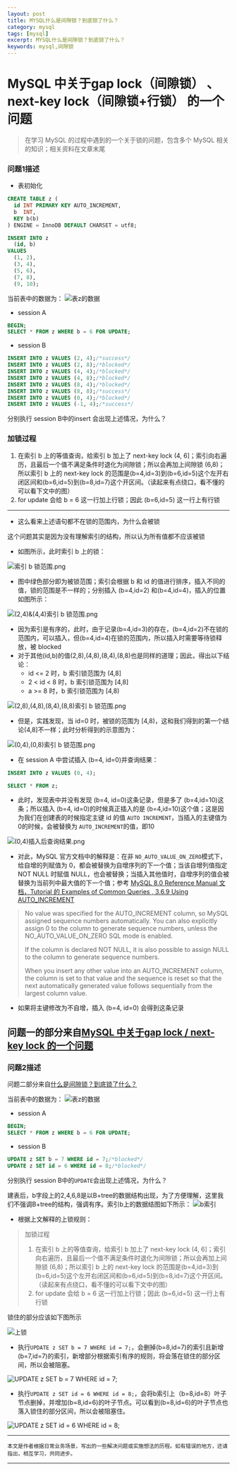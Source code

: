 ```yaml
---
layout: post
title: MYSQL什么是间隙锁？到底锁了什么？
category: mysql
tags: [mysql]
excerpt: MYSQL什么是间隙锁？到底锁了什么？
keywords: mysql,间隙锁
---
```



# MySQL 中关于gap lock（间隙锁） 、 next-key lock（间隙锁+行锁） 的一个问题

> 在学习 MySQL 的过程中遇到的一个关于锁的问题，包含多个 MySQL 相关的知识；相关资料在文章末尾

### 问题1描述

- 表初始化

```sql
CREATE TABLE z (
  id INT PRIMARY KEY AUTO_INCREMENT,
  b  INT,
  KEY b(b)
) ENGINE = InnoDB DEFAULT CHARSET = utf8;

INSERT INTO z 
  (id, b)
VALUES 
  (1, 2),
  (3, 4),
  (5, 6),
  (7, 8),
  (9, 10);
```

当前表中的数据为：
![表z的数据](https://upload-images.jianshu.io/upload_images/2710833-3df15224844d9e8f.png?imageMogr2/auto-orient/strip%7CimageView2/2/w/1240)

- session A

```sql
BEGIN;
SELECT * FROM z WHERE b = 6 FOR UPDATE;
```

- session B

```sql
INSERT INTO z VALUES (2, 4);/*success*/
INSERT INTO z VALUES (2, 8);/*blocked*/
INSERT INTO z VALUES (4, 4);/*blocked*/
INSERT INTO z VALUES (4, 8);/*blocked*/
INSERT INTO z VALUES (8, 4);/*blocked*/
INSERT INTO z VALUES (8, 8);/*success*/
INSERT INTO z VALUES (0, 4);/*blocked*/
INSERT INTO z VALUES (-1, 4);/*success*/
```

分别执行 session B中的insert 会出现上述情况，为什么？

### 加锁过程

1. 在索引 b 上的等值查询，给索引 b 加上了 next-key lock (4, 6]；索引向右遍历，且最后一个值不满足条件时退化为间隙锁；所以会再加上间隙锁 (6,8)；所以索引 b 上的 next-key lock 的范围是(b=4,id=3)到(b=6,id=5)这个左开右闭区间和(b=6,id=5)到(b=8,id=7)这个开区间。（读起来有点绕口，看不懂的可以看下文中的图）
2. for update 会给 b = 6 这一行加上行锁；因此 (b=6,id=5) 这一行上有行锁

------

- 这么看来上述语句都不在锁的范围内，为什么会被锁

这个问题其实是因为没有理解索引的结构，所以认为所有值都不应该被锁

- 如图所示，此时索引 b 上的锁：

![索引 b 锁范围.png](https://upload-images.jianshu.io/upload_images/2710833-d3b1770e3508d45c.png?imageMogr2/auto-orient/strip%7CimageView2/2/w/1240)

- 图中绿色部分即为被锁范围；索引会根据 b 和 id 的值进行排序，插入不同的值，锁的范围是不一样的；分别插入 (b=4,id=2) 和(b=4,id=4)，插入的位置如图所示：

![(2,4)&(4,4)索引 b 锁范围.png](https://upload-images.jianshu.io/upload_images/2710833-1c1087aca87a5502.png?imageMogr2/auto-orient/strip%7CimageView2/2/w/1240)

- 因为索引是有序的，此时，由于记录(b=4,id=3)的存在，(b=4,id=2)不在锁的范围内，可以插入，但(b=4,id=4)在锁的范围内，所以插入时需要等待锁释放，被 blocked
- 对于其他(id,b)的值(2,8),(4,8),(8,4),(8,8)也是同样的道理；因此，得出以下结论：
  - id <= 2 时，b 索引锁范围为 (4,8]
  - 2 < id < 8 时，b 索引锁范围为 [4,8]
  - a >= 8 时，b 索引锁范围为 [4,8)

![(2,8),(4,8),(8,4),(8,8)索引 b 锁范围.png](https://upload-images.jianshu.io/upload_images/2710833-56ab0538dc80aef3.png?imageMogr2/auto-orient/strip%7CimageView2/2/w/1240)

- 但是，实践发现，当 id=0 时，被锁的范围为 [4,8)，这和我们得到的第一个结论(4,8]不一样；此时分析得到的示意图为：

![(0,4),(0,8)索引 b 锁范围.png](https://upload-images.jianshu.io/upload_images/2710833-d225862d4b136812.png?imageMogr2/auto-orient/strip%7CimageView2/2/w/1240)

- 在 session A 中尝试插入 (b=4, id=0)并查询结果：

```sql
INSERT INTO z VALUES (0, 4);

SELECT * FROM z;
```

- 此时，发现表中并没有发现 (b=4, id=0)这条记录，但是多了 (b=4,id=10)这条；所以插入 (b=4, id=0)的时候真正插入的是 (b=4,id=10)这个值；这是因为我们在创建表的时候指定主键 id 的值 `AUTO INCREMENT`，当插入的主键值为0的时候，会被替换为 `AUTO_INCREMENT`的值，即10

![(0,4)插入后查询结果.png](https://upload-images.jianshu.io/upload_images/2710833-c65349cce523a09d.png?imageMogr2/auto-orient/strip%7CimageView2/2/w/1240)

- 对此，MySQL 官方文档中的解释是：在非 `NO_AUTO_VALUE_ON_ZERO`模式下，给自增的列赋值为 0，都会被替换为自增序列的下一个值；当该自增列值指定 NOT NULL 时赋值 NULL，也会被替换；当插入其他值时，自增序列的值会被替换为当前列中最大值的下一个值；参考 [MySQL 8.0 Reference Manual 文档，Tutorial 的 Examples of Common Queries , 3.6.9 Using AUTO_INCREMENT](https://dev.mysql.com/doc/refman/8.0/en/example-auto-increment.html)

> No value was specified for the AUTO_INCREMENT column, so MySQL assigned sequence numbers automatically. You can also explicitly assign 0 to the column to generate sequence numbers, unless the NO_AUTO_VALUE_ON_ZERO SQL mode is enabled.
>
> If the column is declared NOT NULL, it is also possible to assign NULL to the column to generate sequence numbers.
>
> When you insert any other value into an AUTO_INCREMENT column, the column is set to that value and the sequence is reset so that the next automatically generated value follows sequentially from the largest column value.

- 如果将主键修改为不自增，插入 (b=4, id=0) 会得到这条记录

问题一的部分来自[MySQL 中关于gap lock / next-key lock 的一个问题]([https://helloworlde.github.io/blog/blog/MySQL/MySQL-%E4%B8%AD%E5%85%B3%E4%BA%8Egap-lock-next-key-lock-%E7%9A%84%E4%B8%80%E4%B8%AA%E9%97%AE%E9%A2%98.html](https://helloworlde.github.io/blog/blog/MySQL/MySQL-%E4%B8%AD%E5%85%B3%E4%BA%8Egap-lock-next-key-lock-%E7%9A%84%E4%B8%80%E4%B8%AA%E9%97%AE%E9%A2%98.html)
)
-----

### 问题2描述
问题二部分来自[什么是间隙锁？到底锁了什么？](https://www.jianshu.com/p/42e60848b3a6)

当前表中的数据为：
![表z的数据](https://upload-images.jianshu.io/upload_images/2710833-3df15224844d9e8f.png?imageMogr2/auto-orient/strip%7CimageView2/2/w/1240)

- session A

```sql
BEGIN;
SELECT * FROM z WHERE b = 6 FOR UPDATE;
```

- session B

```sql
UPDATE z SET b = 7 WHERE id = 7;/*blocked*/
UPDATE z SET id = 6 WHERE id = 8;/*blocked*/
```

分别执行 session B中的`UPDATE`会出现上述情况，为什么？

建表后，b字段上的2,4,6,8是以B+tree的数据结构出现，为了方便理解，这里我们不强调B+tree的结构，强调有序。索引b上的数据结图如下所示：
![b索引](https://upload-images.jianshu.io/upload_images/2710833-d01ac15e72c3862c.png?imageMogr2/auto-orient/strip%7CimageView2/2/w/1240)

* 根据上文解释的上锁规则：
> 加锁过程
> 1. 在索引 b 上的等值查询，给索引 b 加上了 next-key lock (4, 6]；索引向右遍历，且最后一个值不满足条件时退化为间隙锁；所以会再加上间隙锁 (6,8)；所以索引 b 上的 next-key lock 的范围是(b=4,id=3)到(b=6,id=5)这个左开右闭区间和(b=6,id=5)到(b=8,id=7)这个开区间。（读起来有点绕口，看不懂的可以看下文中的图）
> 2. for update 会给 b = 6 这一行加上行锁；因此 (b=6,id=5) 这一行上有行锁  

锁住的部分应该如下图所示

![上锁](https://upload-images.jianshu.io/upload_images/2710833-c710555ef31e60a8.png?imageMogr2/auto-orient/strip%7CimageView2/2/w/1240)




* 执行`UPDATE z SET b = 7 WHERE id = 7;`，会删掉(b=8,id=7)的索引且新增(b=7,id=7)的索引，新增部分根据索引有序的规则，将会落在锁住的部分区间，所以会被阻塞。

![UPDATE z SET b = 7 WHERE id = 7;](https://upload-images.jianshu.io/upload_images/2710833-205254c1ca6602f7.png?imageMogr2/auto-orient/strip%7CimageView2/2/w/1240)


* 执行`UPDATE z SET id = 6 WHERE id = 8;`，会将b索引上（b=8,id=8）叶子节点删掉，并增加(b=8,id=6)的叶子节点。可以看到(b=8,id=6)的叶子节点也落入锁住的部分区间，所以会被阻塞住。

![UPDATE z SET id = 6 WHERE id = 8;](https://upload-images.jianshu.io/upload_images/2710833-a95d981b19d255ea.png?imageMogr2/auto-orient/strip%7CimageView2/2/w/1240)



------
`本文是作者根据日常业务场景，写出的一些解决问题或实施想法的历程。如有错误的地方，还请指出，相互学习，共同进步。`

------
